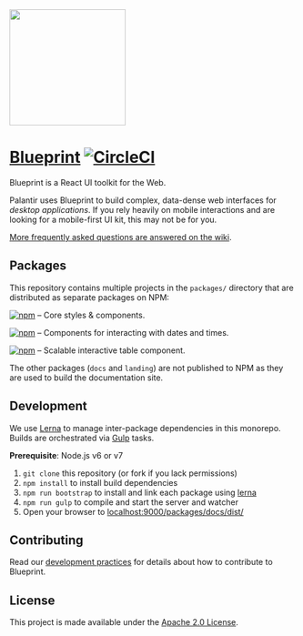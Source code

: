 <img height="204" src="https://cloud.githubusercontent.com/assets/464822/20228152/d3f36dc2-a804-11e6-80ff-51ada2d13ea7.png">

# [Blueprint](http://blueprintjs.com/) [![CircleCI](https://circleci.com/gh/palantir/blueprint.svg?style=svg&circle-token=4725ab38f16004566d6430180663d7e7f9f5da9d)](https://circleci.com/gh/palantir/blueprint)

Blueprint is a React UI toolkit for the Web.

Palantir uses Blueprint to build complex, data-dense web interfaces for _desktop applications_.
If you rely heavily on mobile interactions and are looking for a mobile-first UI kit, this may not be for you.

[More frequently asked questions are answered on the wiki](https://github.com/palantir/blueprint/wiki/Frequently-Asked-Questions).

## Packages

This repository contains multiple projects in the `packages/` directory that are distributed as separate packages on NPM:

[![npm](https://img.shields.io/npm/v/@blueprintjs/core.svg?label=@blueprintjs/core)](https://www.npmjs.com/package/@blueprintjs/core) &ndash; Core styles & components.

[![npm](https://img.shields.io/npm/v/@blueprintjs/datetime.svg?label=@blueprintjs/datetime)](https://www.npmjs.com/package/@blueprintjs/datetime) &ndash; Components for interacting with dates and times.

[![npm](https://img.shields.io/npm/v/@blueprintjs/table.svg?label=@blueprintjs/table)](https://www.npmjs.com/package/@blueprintjs/table) &ndash; Scalable interactive table component.

The other packages (`docs` and `landing`) are not published to NPM as they are used to build the documentation site.

## Development

We use [Lerna](https://lernajs.io/) to manage inter-package dependencies in this monorepo.
Builds are orchestrated via [Gulp](http://gulpjs.com/) tasks.

__Prerequisite__: Node.js v6 or v7

1. `git clone` this repository (or fork if you lack permissions)
1. `npm install` to install build dependencies
1. `npm run bootstrap` to install and link each package using [lerna](https://lernajs.io/)
1. `npm run gulp` to compile and start the server and watcher
1. Open your browser to [localhost:9000/packages/docs/dist/](http://localhost:9000/packages/docs/dist/)

## Contributing

Read our [development practices](https://github.com/palantir/blueprint/wiki/Development-Practices) for
details about how to contribute to Blueprint.

## License

This project is made available under the [Apache 2.0 License](http://www.apache.org/licenses/LICENSE-2.0).
